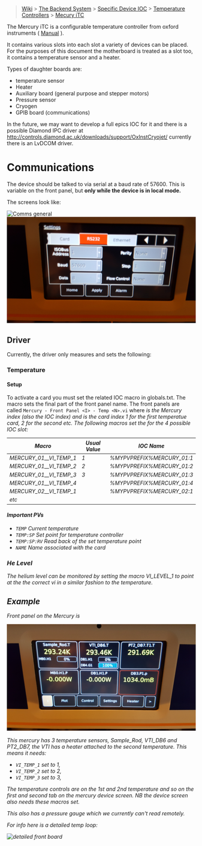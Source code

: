 > [Wiki](Home) > [The Backend System](The-Backend-System) > [Specific Device IOC](Specific-Device-IOC) > [Temperature Controllers](Temperature-Controllers) > [Mecury iTC](MercuryiTC)

The Mercury iTC is a configurable temperature controller from oxford instruments ( [Manual](http://lmu.web.psi.ch/docu/manuals/bulk_manuals/OxfordInstruments/Dolly_Mark_II/Mercury_iTC_manual_Issue_05.pdf) ).

It contains various slots into each slot a variety of devices can be placed. For the purposes of this document the motherboard is treated as a slot too, it contains a temperature sensor and a heater.

Types of daughter boards are:
 * temperature sensor
 * Heater
 * Auxiliary board (general purpose and stepper motors)
 * Pressure sensor
 * Cryogen
 * GPIB board (communications)

In the future, we may want to develop a full epics IOC for it and there is a possible Diamond IPC driver at  http://controls.diamond.ac.uk/downloads/support/OxInstCryojet/ currently there is an LvDCOM driver.

# Communications

The device should be talked to via serial at a baud rate of 57600. This is variable on the front panel, but **only while the device is in local mode.**

The screens look like:

![Comms general](backend_system/IOCs/MercuryITc/comms1.jpg)
![Comms detailed](backend_system/IOCs/MercuryITc/comms2.jpg)

## Driver

Currently, the driver only measures and sets the following:

### Temperature

#### Setup

To activate a card you must set the related IOC macro in globals.txt. The macro sets the final part of the front panel name. The front panels are called `Mercury - Front Panel <I> - Temp <N>.vi` where <I> is the Mercury index (also the IOC index) and <N> is the card index 1 for the first temperatue card, 2 for the second etc. The following macros set the <I> for the 4 possible IOC slot:

| Macro | Usual Value | IOC Name | 
| ----  | ----------- | -------- | 
| MERCURY_01__VI_TEMP_1 | 1 | %MYPVPREFIX%MERCURY_01:1 |
| MERCURY_01__VI_TEMP_2 | 2 | %MYPVPREFIX%MERCURY_01:2 |
| MERCURY_01__VI_TEMP_3 | 3 | %MYPVPREFIX%MERCURY_01:3 |
| MERCURY_01__VI_TEMP_4 |   | %MYPVPREFIX%MERCURY_01:4 |
| MERCURY_02__VI_TEMP_1 |   | %MYPVPREFIX%MERCURY_02:1 |
| etc                   |   |                          |

#### Important PVs

* `TEMP` Current temperature
* `TEMP:SP` Set point for temperature controller
* `TEMP:SP:RV` Read back of the set temperature point
* `NAME` Name associated with the card

### He Level

The helium level can be monitored by setting the macro VI_LEVEL_1 to point at the the correct vi in a similar fashion to the temperature.

## Example

Front panel on the Mercury is

![front panel showing 6 areas](backend_system/IOCs/MercuryITc/front_panel.jpg)

This mercury has 3 temperature sensors, Sample_Rod, VTI_DB6 and PT2_DB7, the VTI has a heater attached to the second temperature. This means it needs:

- `VI_TEMP_1` set to 1, 
- `VI_TEMP_2` set to 2, 
- `VI_TEMP_3` set to 3, 

The temperature controls are on the 1st and 2nd temperature and so on the first and second tab on the mercury device screen. NB the device screen also needs these macros set.

This also has a pressure gauge which we currently can't read remotely.

For info here is a detailed temp loop:

![detailed front board](backend_system/IOCs/MercuryITc/detailed_temp_board.jpg)
